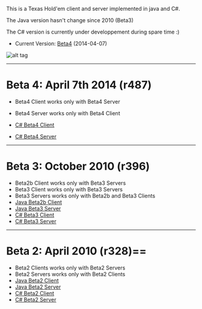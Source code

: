 This is a Texas Hold'em client and server implemented in java and C#.

The Java version hasn't change since 2010 (Beta3)

The C# version is currently under developpement during spare time :)

  * Current Version: [Beta4](https://github.com/Ericmas001/bluffin-muffin/releases/tag/v0.4-beta.4) (2014-04-07)

![alt tag](https://googledrive.com/host/0B2wUdLMFaj9JX0pPakRnbWZkeTQ/Beta4.png)

----

# Beta 4: April 7th 2014 (r487)

  * Beta4 Client works only with Beta4 Server
  * Beta4 Server works only with Beta4 Client

  * [C# Beta4 Client](https://github.com/Ericmas001/bluffin-muffin/releases/download/v0.4-beta.4/BluffinMuffinClient.Beta4.2014-04-07.zip)
  * [C# Beta4 Server](https://github.com/Ericmas001/bluffin-muffin/releases/download/v0.4-beta.4/BluffinMuffinServer.Beta4.2014-04-07.zip)

----

# Beta 3: October 2010 (r396)

  * Beta2b Client works only with Beta3 Servers
  * Beta3 Client works only with Beta3 Servers
  * Beta3 Servers works only with Beta2b and Beta3 Clients
  * [Java Beta2b Client](https://drive.google.com/file/d/0B2wUdLMFaj9JMVBfdkZuSS1WbFE/edit?usp=sharing)
  * [Java Beta3 Server](https://drive.google.com/file/d/0B2wUdLMFaj9JSGFjS2lobzQ4N1E/edit?usp=sharing)
  * [C# Beta3 Client](https://drive.google.com/file/d/0B2wUdLMFaj9JM1FWMTVoTG1nWEU/edit?usp=sharing)
  * [C# Beta3 Server](https://drive.google.com/file/d/0B2wUdLMFaj9JMVI5bzBXSUY0RlE/edit?usp=sharing)

----

# Beta 2: April 2010 (r328)==

  * Beta2 Clients works only with Beta2 Servers
  * Beta2 Servers works only with Beta2 Clients
  * [Java Beta2 Client](https://drive.google.com/file/d/0B2wUdLMFaj9JS3FHSWd5anpLSEU/edit?usp=sharing)
  * [Java Beta2 Server](https://drive.google.com/file/d/0B2wUdLMFaj9JTVRobW9obEdmaE0/edit?usp=sharing)
  * [C# Beta2 Client](https://drive.google.com/file/d/0B2wUdLMFaj9JVU84TFFNOGtvNTQ/edit?usp=sharing)
  * [C# Beta2 Server](https://drive.google.com/file/d/0B2wUdLMFaj9JaFVSM3B2UTNENUU/edit?usp=sharing)
